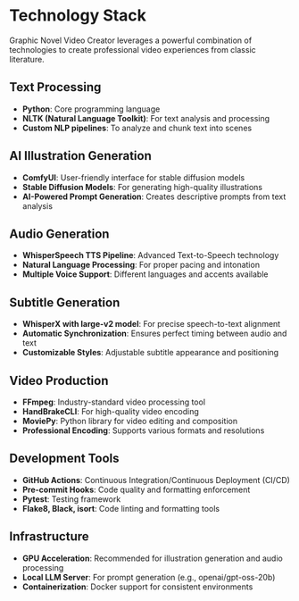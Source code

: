










# Technology Stack

Graphic Novel Video Creator leverages a powerful combination of technologies to create professional video experiences from classic literature.

## Text Processing

- **Python**: Core programming language
- **NLTK (Natural Language Toolkit)**: For text analysis and processing
- **Custom NLP pipelines**: To analyze and chunk text into scenes

## AI Illustration Generation

- **ComfyUI**: User-friendly interface for stable diffusion models
- **Stable Diffusion Models**: For generating high-quality illustrations
- **AI-Powered Prompt Generation**: Creates descriptive prompts from text analysis

## Audio Generation

- **WhisperSpeech TTS Pipeline**: Advanced Text-to-Speech technology
- **Natural Language Processing**: For proper pacing and intonation
- **Multiple Voice Support**: Different languages and accents available

## Subtitle Generation

- **WhisperX with large-v2 model**: For precise speech-to-text alignment
- **Automatic Synchronization**: Ensures perfect timing between audio and text
- **Customizable Styles**: Adjustable subtitle appearance and positioning

## Video Production

- **FFmpeg**: Industry-standard video processing tool
- **HandBrakeCLI**: For high-quality video encoding
- **MoviePy**: Python library for video editing and composition
- **Professional Encoding**: Supports various formats and resolutions

## Development Tools

- **GitHub Actions**: Continuous Integration/Continuous Deployment (CI/CD)
- **Pre-commit Hooks**: Code quality and formatting enforcement
- **Pytest**: Testing framework
- **Flake8, Black, isort**: Code linting and formatting tools

## Infrastructure

- **GPU Acceleration**: Recommended for illustration generation and audio processing
- **Local LLM Server**: For prompt generation (e.g., openai/gpt-oss-20b)
- **Containerization**: Docker support for consistent environments










